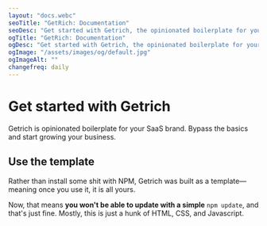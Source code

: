 ```yaml
---
layout: "docs.webc"
seoTitle: "GetRich: Documentation"
seoDesc: "Get started with Getrich, the opinionated boilerplate for your SaaS brand."
ogTitle: "GetRich: Documentation"
ogDesc: "Get started with Getrich, the opinionated boilerplate for your SaaS brand."
ogImage: "/assets/images/og/default.jpg"
ogImageAlt: ""
changefreq: daily
---
```


# Get started with Getrich

<p class="intro">Getrich is opinionated boilerplate for your SaaS brand. Bypass the basics and start growing your business.</p>

## Use the template

Rather than install some shit with NPM, Getrich was built as a template—meaning once you use it, it is all yours.

Now, that means **you won't be able to update with a simple** `npm update`, and that's just fine. Mostly, this is just a hunk of HTML, CSS, and Javascript.